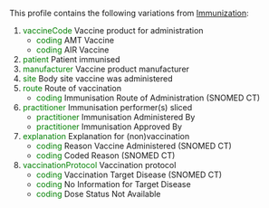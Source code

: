 This profile contains the following variations from [Immunization](http://hl7.org/fhir/STU3/Immunization):

1. <span style='color:green'> vaccineCode </span> Vaccine product for administration
   * <span style='color:green'> coding </span> AMT Vaccine
   * <span style='color:green'> coding </span> AIR Vaccine
1. <span style='color:green'> patient </span> Patient immunised
1. <span style='color:green'> manufacturer </span> Vaccine product manufacturer
1. <span style='color:green'> site </span> Body site vaccine was administered
1. <span style='color:green'> route </span> Route of vaccination
   * <span style='color:green'> coding </span> Immunisation Route of Administration (SNOMED CT)
1. <span style='color:green'> practitioner </span> Immunisation performer(s) sliced
   * <span style='color:green'> practitioner </span> Immunisation Administered By
   * <span style='color:green'> practitioner </span> Immunisation Approved By
1. <span style='color:green'> explanation </span> Explanation for (non)vaccination
   * <span style='color:green'> coding </span> Reason Vaccine Administered (SNOMED CT)
   * <span style='color:green'> coding </span> Coded Reason (SNOMED CT)
1. <span style='color:green'> vaccinationProtocol </span> Vaccination protocol
   * <span style='color:green'> coding </span> Vaccination Target Disease (SNOMED CT)
   * <span style='color:green'> coding </span> No Information for Target Disease
   * <span style='color:green'> coding </span> Dose Status Not Available
